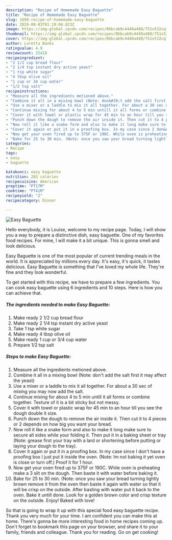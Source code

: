 ```yaml
---
description: "Recipe of Homemade Easy Baguette"
title: "Recipe of Homemade Easy Baguette"
slug: 1699-recipe-of-homemade-easy-baguette
date: 2020-08-03T01:19:04.823Z
image: https://img-global.cpcdn.com/recipes/0bbcab9c4440a480/751x532cq70/easy-baguette-recipe-main-photo.jpg
thumbnail: https://img-global.cpcdn.com/recipes/0bbcab9c4440a480/751x532cq70/easy-baguette-recipe-main-photo.jpg
cover: https://img-global.cpcdn.com/recipes/0bbcab9c4440a480/751x532cq70/easy-baguette-recipe-main-photo.jpg
author: Loretta Banks
ratingvalue: 4.9
reviewcount: 25418
recipeingredient:
- "2 1/2 cup bread flour"
- "2 1/4 tsp instant dry active yeast"
- "1 tsp white sugar"
- "4 tbsp olive oil"
- "1 cup or 34 cup water"
- "1/2 tsp salt"
recipeinstructions:
- "Measure all the ingredients metioned above."
- "Combine it all in a mixing bowl (Note: don&#39;t add the salt first it may affect the yeast)"
- "Use a mixer or a laddle to mix it all together. For about a 30 sec of mixing you may now add the salt."
- "Continue mixing for about 4 to 5 min untill it all forms or combine together. Texture of it is a bit sticky but not messy."
- "Cover it with towel or plastic wrap for 45 min to an hour till you see the dough double it size."
- "Punch down the dough to remove the air inside it. Then cut it to 4 pieces or 2 depends on how big you want your bread."
- "Now roll it like a snake form and also to make it long make sure to secure all sides while your folding it. Then put it in a baking sheet or tray (Note: grease first your tray with a lard or shortening before putting or laying your dough to the tray)."
- "Cover it again or put it in a proofing box. In my case since I don&#39;t have a proofing box I just put it inside the oven. (Note: Im not baking it yet oven is close or turn off.) Proof it for 1 hour."
- "Now get your oven fired up to 375F or 190C. While oven is preheating make a 3 slit on the dough. Then baste it with water before baking it."
- "Bake for 25 to 30 min. (Note: once you saw your bread turning lightly brown remove it from the oven then baste it again with water so that it will be crisp on the outside. After basting with water put it back to the oven. Bake it untill done. Look for a golden brown color and crisp texture on the outside. Enjoy! Baked with love!"
categories:
- Recipe
tags:
- easy
- baguette

katakunci: easy baguette 
nutrition: 283 calories
recipecuisine: American
preptime: "PT17M"
cooktime: "PT41M"
recipeyield: "2"
recipecategory: Dinner

---
```



![Easy Baguette](https://img-global.cpcdn.com/recipes/0bbcab9c4440a480/751x532cq70/easy-baguette-recipe-main-photo.jpg)

Hello everybody, it is Louise, welcome to my recipe page. Today, I will show you a way to prepare a distinctive dish, easy baguette. One of my favorites food recipes. For mine, I will make it a bit unique. This is gonna smell and look delicious.



Easy Baguette is one of the most popular of current trending meals in the world. It is appreciated by millions every day. It's easy, it's quick, it tastes delicious. Easy Baguette is something that I've loved my whole life. They're fine and they look wonderful.


To get started with this recipe, we have to prepare a few ingredients. You can cook easy baguette using 6 ingredients and 10 steps. Here is how you can achieve that.

<!--inarticleads1-->

##### The ingredients needed to make Easy Baguette:

1. Make ready 2 1/2 cup bread flour
1. Make ready 2 1/4 tsp instant dry active yeast
1. Take 1 tsp white sugar
1. Make ready 4 tbsp olive oil
1. Make ready 1 cup or 3/4 cup water
1. Prepare 1/2 tsp salt




<!--inarticleads2-->

##### Steps to make Easy Baguette:

1. Measure all the ingredients metioned above.
1. Combine it all in a mixing bowl (Note: don&#39;t add the salt first it may affect the yeast)
1. Use a mixer or a laddle to mix it all together. For about a 30 sec of mixing you may now add the salt.
1. Continue mixing for about 4 to 5 min untill it all forms or combine together. Texture of it is a bit sticky but not messy.
1. Cover it with towel or plastic wrap for 45 min to an hour till you see the dough double it size.
1. Punch down the dough to remove the air inside it. Then cut it to 4 pieces or 2 depends on how big you want your bread.
1. Now roll it like a snake form and also to make it long make sure to secure all sides while your folding it. Then put it in a baking sheet or tray (Note: grease first your tray with a lard or shortening before putting or laying your dough to the tray).
1. Cover it again or put it in a proofing box. In my case since I don&#39;t have a proofing box I just put it inside the oven. (Note: Im not baking it yet oven is close or turn off.) Proof it for 1 hour.
1. Now get your oven fired up to 375F or 190C. While oven is preheating make a 3 slit on the dough. Then baste it with water before baking it.
1. Bake for 25 to 30 min. (Note: once you saw your bread turning lightly brown remove it from the oven then baste it again with water so that it will be crisp on the outside. After basting with water put it back to the oven. Bake it untill done. Look for a golden brown color and crisp texture on the outside. Enjoy! Baked with love!




So that is going to wrap it up with this special food easy baguette recipe. Thank you very much for your time. I am confident you can make this at home. There's gonna be more interesting food in home recipes coming up. Don't forget to bookmark this page on your browser, and share it to your family, friends and colleague. Thank you for reading. Go on get cooking!
